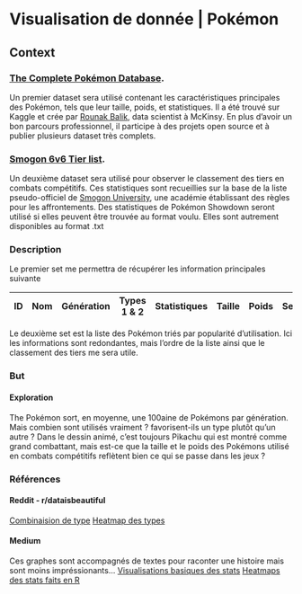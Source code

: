 # Visualisation de donnée | Pokémon
## Context
### [The Complete Pokémon Database](https://www.kaggle.com/rounakbanik/pokemon).

Un premier dataset sera utilisé contenant les caractéristiques principales des Pokémon, tels que leur taille, poids, et statistiques. Il a été trouvé sur Kaggle et crée par [Rounak Balik](https://www.linkedin.com/in/rounakbanik/), data scientist à McKinsy. En plus d’avoir un bon parcours professionnel, il participe à des projets open source et à publier plusieurs dataset très complets.

### [Smogon 6v6 Tier list](https://www.kaggle.com/notgibs/smogon-6v6-stats-analysis/data).

Un deuxième dataset sera utilisé pour observer le classement des tiers en combats compétitifs. Ces statistiques sont recueillies sur la base de la liste pseudo-officiel de [Smogon University](https://www.smogon.com/), une académie établissant des règles pour les affrontements.
Des statistiques de Pokémon Showdown seront utilisé si elles peuvent être trouvée au format voulu. Elles sont autrement disponibles au format .txt

### Description
Le premier set me permettra de récupérer les information principales suivante

| ID | Nom  |Génération| Types 1 & 2 | Statistiques | Taille | Poids | Sexe |
| -- | --   | --       | --          | --           | --     | --    | --   |

Le deuxième set est la liste des Pokémon triés par popularité d’utilisation. Ici les informations sont redondantes, mais l’ordre de la liste ainsi que le classement des tiers me sera utile.

### But
#### Exploration

The Pokémon sort, en moyenne, une 100aine de Pokémons par génération. Mais combien sont utilisés vraiment ? favorisent-ils un type plutôt qu’un autre ?
Dans le dessin animé, c’est toujours Pikachu qui est montré comme grand combattant, mais est-ce que la taille et le poids des Pokémons utilisé en combats compétitifs reflètent bien ce qui se passe dans les jeux ? 

### Références
#### Reddit - r/dataisbeautiful
[Combinaision de type](https://plotapi.com/gallery/posts/showcase/pokemon-types-with-plotapi-chord/)
[Heatmap des types](https://www.reddit.com/r/dataisbeautiful/comments/raxwax/oc_pok%C3%A9mon_type_combinations_heatmap/)

#### Medium
 Ces graphes sont accompagnés de textes pour raconter une histoire mais sont moins impréssionants...
 [Visualisations basiques des stats](https://medium.com/analytics-vidhya/data-visualization-pok%C3%A9mon-dataset-48e57690830d)
 [Heatmaps des stats faits en R](https://medium.com/@hanahshih46/pokemon-data-visualization-and-analysis-with-r-60970c8e37f4)